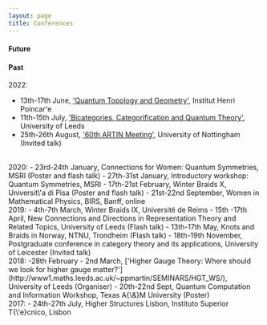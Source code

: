 ```yaml
---
layout: page
title: Conferences
---
```


#### Future

#### Past
2022:
- 13th-17th June, ['Quantum Topology and Geometry'](https://www.mathconf.org/qtg2022), Institut Henri Poincar\'e
- 11th-15th July, ['Bicategories, Categorification and Quantum Theory'](https://conferences.leeds.ac.uk/bcqt2022/), University of Leeds
- 25th-26th August, ['60th ARTIN Meeting'](https://www.nottingham.ac.uk/mathematics/events/artin-2022.aspx), University of Nottingham (Invited talk)

<br> 
2020:
- 23rd-24th January, Connections for Women: Quantum Symmetries, MSRI (Poster and flash talk)
- 27th-31st January, Introductory workshop: Quantum Symmetries, MSRI
- 17th-21st February, Winter Braids X, Universit\'a di Pisa (Poster and flash talk)
- 21st-22nd September, Women in Mathematical Physics, BIRS, Banff, online
<br> 
2019:
- 4th-7th March, Winter Braids IX, Universit&eacute; de Reims
- 15th -17th April, New Connections and Directions in Representation Theory and Related Topics, University of Leeds (Flash talk)
- 13th-17th May, Knots and Braids in Norway, NTNU, Trondheim (Flash talk)
- 18th-19th November, Postgraduate conference in category theory and its applications, University of Leicester (Invited talk)
<br> 
2018:
-28th February - 2nd March, ['Higher Gauge Theory: Where should we look for higher gauge matter?'](http://www1.maths.leeds.ac.uk/~ppmartin/SEMINARS/HGT_WS/), University of Leeds (Organiser)
- 20th-22nd Sept, Quantum Computation and Information Workshop, Texas A{\&}M University (Poster)
<br> 
2017:
- 24th-27th July, Higher Structures Lisbon, Instituto Superior T{\'e}cnico, Lisbon
